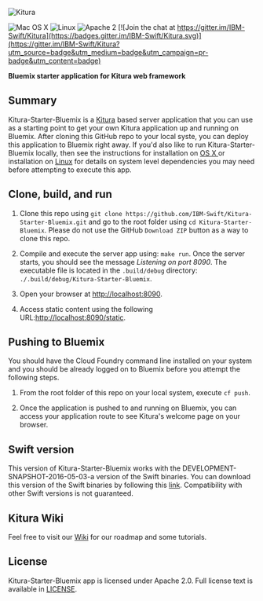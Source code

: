 ![Kitura](https://raw.githubusercontent.com/IBM-Swift/Kitura/master/Documentation/KituraLogo.png)

![Mac OS X](https://img.shields.io/badge/os-Mac%20OS%20X-green.svg?style=flat)
![Linux](https://img.shields.io/badge/os-linux-green.svg?style=flat)
![Apache 2](https://img.shields.io/badge/license-Apache2-blue.svg?style=flat)
[![Join the chat at https://gitter.im/IBM-Swift/Kitura](https://badges.gitter.im/IBM-Swift/Kitura.svg)](https://gitter.im/IBM-Swift/Kitura?utm_source=badge&utm_medium=badge&utm_campaign=pr-badge&utm_content=badge)

**Bluemix starter application for Kitura web framework**

## Summary
Kitura-Starter-Bluemix is a [Kitura](https://github.com/IBM-Swift/Kitura) based server application that you can use as a starting point to get your own Kitura application up and running on Bluemix. After cloning this GitHub repo to your local syste, you can deploy this application to Bluemix right away. If you'd also like to run Kitura-Starter-Bluemix locally, then see the instructions for installation on [OS X ](https://github.com/IBM-Swift/Kitura#installation-os-x) or installation on [Linux](https://github.com/IBM-Swift/Kitura#installation-linux-apt-based) for details on system level dependencies you may need before attempting to execute this app.

## Clone, build, and run
1. Clone this repo using `git clone https://github.com/IBM-Swift/Kitura-Starter-Bluemix.git` and go to the root folder using `cd Kitura-Starter-Bluemix`. Please do not use the GitHub `Download ZIP` button as a way to clone this repo.

2. Compile and execute the server app using: `make run`. Once the server starts, you should see the message _Listening on port 8090_. The executable file is located in the `.build/debug` directory: `./.build/debug/Kitura-Starter-Bluemix`.

3. Open your browser at [http://localhost:8090](http://localhost:8090).

4. Access static content using the following URL:[http://localhost:8090/static](http://localhost:8090/static).

## Pushing to Bluemix
You should have the Cloud Foundry command line installed on your system and you should be already logged on to Bluemix before you attempt the following steps.

1. From the root folder of this repo on your local system, execute `cf push`.

2. Once the application is pushed to and running on Bluemix, you can access your application route to see Kitura's welcome page on your browser.

## Swift version
This version of Kitura-Starter-Bluemix works with the DEVELOPMENT-SNAPSHOT-2016-05-03-a version of the Swift binaries. You can download this version of the Swift binaries by following this [link](https://swift.org/download/). Compatibility with other Swift versions is not guaranteed.

## Kitura Wiki
Feel free to visit our [Wiki](https://github.com/IBM-Swift/Kitura/wiki) for our roadmap and some tutorials.

## License
Kitura-Starter-Bluemix app is licensed under Apache 2.0. Full license text is available in [LICENSE](LICENSE.txt).
